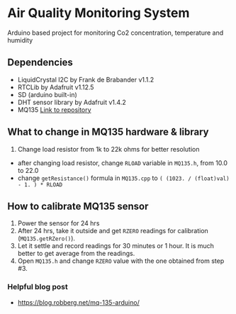 # Air Quality Monitoring System
Arduino based project for monitoring Co2 concentration, temperature and humidity

## Dependencies
  - LiquidCrystal I2C by Frank de Brabander v1.1.2
  - RTCLib by Adafruit v1.12.5
  - SD (arduino built-in)
  - DHT sensor library by Adafruit v1.4.2
  - MQ135 [Link to repository](https://github.com/GeorgK/MQ135/blob/master/MQ135.cpp)

## What to change in MQ135 hardware & library 
1. Change load resistor from 1k to 22k ohms for better resolution
  - after changing load resistor, change `RLOAD` variable in `MQ135.h`, from 10.0 to 22.0
  - change `getResistance()` formula in `MQ135.cpp` to `( (1023. / (float)val) - 1. ) * RLOAD`
  
## How to calibrate MQ135 sensor
1. Power the sensor for 24 hrs
2. After 24 hrs, take it outside and get `RZERO` readings for calibration (`MQ135.getRZero()`).
3. Let it settle and record readings for 30 minutes or 1 hour. It is much better to get average from the readings.
4. Open `MQ135.h` and change `RZERO` value with the one obtained from step #3.

### Helpful blog post
- https://blog.robberg.net/mq-135-arduino/
